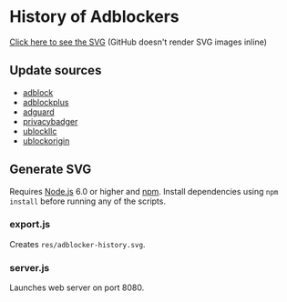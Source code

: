 # History of Adblockers

[Click here to see the SVG][svg] (GitHub doesn't render SVG images inline)

## Update sources

- [adblock](http://code.getadblock.com/releases/)
- [adblockplus](https://adblockplus.org/releases/)
- [adguard](https://github.com/AdguardTeam/AdguardBrowserExtension/releases/)
- [privacybadger](https://github.com/EFForg/privacybadger/releases)
- [ublockllc](https://github.com/gorhill/uBlock/releases)
- [ublockorigin](https://github.com/uBlock-LLC/uBlock/releases)

## Generate SVG

Requires [Node.js][node] 6.0 or higher and [npm][npm]. Install dependencies using `npm install` before running any of the scripts.

### export.js

Creates `res/adblocker-history.svg`.

### server.js

Launches web server on port 8080.

[node]: https://nodejs.org/
[npm]: https://www.npmjs.com/
[svg]: res/adblocker-history.svg
